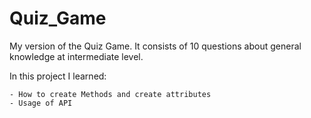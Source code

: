 # Quiz_Game
My version of the Quiz Game. It consists of 10 questions about general knowledge at intermediate level. 

In this project I learned:

    - How to create Methods and create attributes
    - Usage of API
